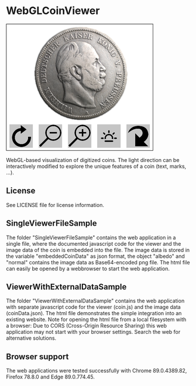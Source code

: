 # WebGLCoinViewer

![Alt text](/Preview.png?raw=true "Preview")

WebGL-based visualization of digitized coins. The light direction can be interactively modified
to explore the unique features of a coin (text, marks, ...).

## License
See LICENSE file for license information.

## SingleViewerFileSample
The folder "SingleViewerFileSample" contains the web application in a single file, where
the documented javascript code for the viewer and the image data of the coin is embedded into the file.
The image data is stored in the variable "embeddedCoinData" as json format, the object "albedo" and
"normal" contains the image data as Base64-encoded png file. The html file can easily be opened by a
webbrowser to start the web application.

## ViewerWithExternalDataSample
The folder "ViewerWithExternalDataSample" contains the web application with separate javascript code
for the viewer (coin.js) and the image data (coinData.json). The html file demonstrates the simple
integration into an existing website.
Note for opening the html file from a local filesystem with a browser: Due to 
CORS (Cross-Origin Resource Sharing) this web application may not start with your browser settings. Search
the web for alternative solutions.

## Browser support
The web applications were tested successfully with Chrome 89.0.4389.82, Firefox 78.8.0 and Edge 89.0.774.45.

